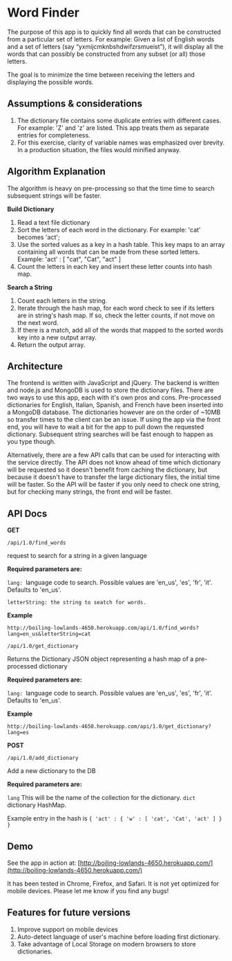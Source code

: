 Word Finder
==============
The purpose of this app is to quickly find all words that can be constructed from a particular set of letters.
For example: Given a list of English words and a set of letters (say “yxmijcmknbshdwifzrsmueist”), it will display all the words that can possibly be constructed from any subset (or all) those letters.

The goal is to minimize the time between receiving the letters and displaying the possible words.

Assumptions & considerations
----------------------------
1. The dictionary file contains some duplicate entries with different cases.  For example: 'Z' and 'z' are listed.  This app treats them as separate entries for completeness.
2. For this exercise, clarity of variable names was emphasized over brevity.  In a production situation, the files would minified anyway.

Algorithm Explanation
---------------------
The algorithm is heavy on pre-processing so that the time time to search subsequent strings will be faster.

__Build Dictionary__

1. Read a text file dictionary
2. Sort the letters of each word in the dictionary.  For example: 'cat' becomes 'act';
3. Use the sorted values as a key in a hash table.  This key maps to an array containing all words that can be made from these sorted letters.  Example: 'act' : [ "cat", "Cat", "act" ]
4. Count the letters in each key and insert these letter counts into hash map.

__Search a String__
1. Count each letters in the string.
2. Iterate through the hash map, for each word check to see if its letters are in string's hash map. If so, check the letter counts, if not move on the next word.
3. If there is a match, add all of the words that mapped to the sorted words key into a new output array.
4. Return the output array.


Architecture
------------
The frontend is written with JavaScript and jQuery.  The backend is written and node.js and MongoDB is used to store the dictionary files.   There are two ways to use this app, each with it's own pros and cons.  Pre-processed dictionaries for English, Italian, Spanish, and French have been inserted into a MongoDB database.  The dictionaries however are on the order of ~10MB so transfer times to the client can be an issue.  If using the app via the front end, you will have to wait a bit for the app to pull down the requested dictionary.  Subsequent string searches will be fast enough to happen as you type though.

Alternatively, there are a few API calls that can be used for interacting with the service directly.  The API does not know ahead of time which dictionary will be requested so it doesn't benefit from caching the dictionary, but because it doesn't have to transfer the large dictionary files, the initial time will be faster.  So the API will be faster if you only need to check one string, but for checking many strings, the front end will be faster.           

API Docs
--------
__GET__

```/api/1.0/find_words ```

request to search for a string in a given language

__Required parameters are:__ 

```lang: ```language code to search.  Possible values are 'en_us', 'es', 'fr', 'it'. Defaults to 'en_us'.

```letterString: the string to seatch for words. ```

__Example__

```http://boiling-lowlands-4650.herokuapp.com/api/1.0/find_words?lang=en_us&letterString=cat```

```/api/1.0/get_dictionary ```

Returns the Dictionary JSON object representing a hash map of a pre-processed dictionary

__Required parameters are:__ 

```lang: ```language code to search.  Possible values are 'en_us', 'es', 'fr', 'it'. Defaults to 'en_us'.

__Example__

```http://boiling-lowlands-4650.herokuapp.com/api/1.0/get_dictionary?lang=es```

__POST__

```/api/1.0/add_dictionary ```

Add a new dictionary to the DB

__Required parameters are:__ 

```lang```  This will be the name of the collection for the dictionary. 
```dict``` dictionary HashMap.  

Example entry in the hash is ```{ 'act' : { 'w' : [ 'cat', 'Cat', 'act' ] } }```


Demo
-----
See the app in action at: [http://boiling-lowlands-4650.herokuapp.com/](http://boiling-lowlands-4650.herokuapp.com/)

It has been tested in Chrome, Firefox, and Safari.  It is not yet optimized for mobile devices.  Please let me know if you find any bugs!

Features for future versions
----------------------------
1. Improve support on mobile devices
2. Auto-detect language of user's machine before loading first dictionary.
3. Take advantage of Local Storage on modern browsers to store dictionaries.